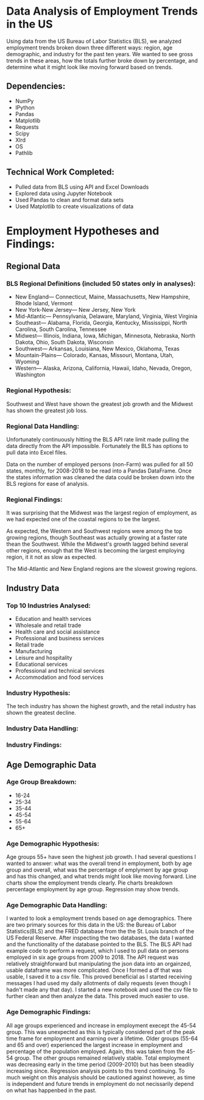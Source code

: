 # Data Analysis of Employment Trends in the US

Using data from the US Bureau of Labor Statistics (BLS), we analyzed employment trends broken down three different ways: region, age demographic, and industry for the past ten years. We wanted to see gross trends in these areas, how the totals further broke down by percentage, and determine what it might look like moving forward based on trends. 

## Dependencies: 
- NumPy
- IPython
- Pandas
- Matplotlib
- Requests
- Scipy
- Xlrd
- OS
- Pathlib

## Technical Work Completed:
- Pulled data from BLS using API and Excel Downloads
- Explored data using Jupyter Notebook
- Used Pandas to clean and format data sets
- Used Matplotlib to create visualizations of data

# Employment Hypotheses and Findings: 
## Regional Data
### BLS Regional Definitions (included 50 states only in analyses): 
- New England— Connecticut, Maine, Massachusetts, New Hampshire, Rhode Island, Vermont
- New York-New Jersey— New Jersey, New York
- Mid-Atlantic— Pennsylvania, Delaware, Maryland, Virginia, West Virginia
- Southeast— Alabama, Florida, Georgia, Kentucky, Mississippi, North Carolina, South Carolina, Tennessee
- Midwest— Illinois, Indiana, Iowa, Michigan, Minnesota, Nebraska, North Dakota, Ohio, South Dakota,  Wisconsin
- Southwest— Arkansas, Louisiana, New Mexico, Oklahoma, Texas
- Mountain-Plains— Colorado, Kansas, Missouri, Montana, Utah, Wyoming
- Western— Alaska, Arizona, California, Hawaii, Idaho, Nevada, Oregon, Washington

### Regional Hypothesis: 
Southwest and West have shown the greatest job growth and the Midwest has shown the greatest job loss.

### Regional Data Handling: 
Unfortunately continuously hitting the BLS API rate limit made pulling the data directly from the API impossible. Fortunately the BLS has options to pull data into Excel files. 

Data on the number of employed persons (non-Farm) was pulled for all 50 states, monthly, for 2008-2018 to be read into a Pandas DataFrame. Once the states information was cleaned the data could be broken down into the BLS regions for ease of analysis. 

### Regional Findings: 
It was surprising that the Midwest was the largest region of employment, as we had expected one of the coastal regions to be the largest. 

As expected, the Western and Southwest regions were among the top growing regions, though Southeast was actually growing at a faster rate thean the Southwest. While the Midwest's growth lagged behind several other regions, enough that the West is becoming the largest employing region, it it not as slow as expected. 

The Mid-Atlantic and New England regions are the slowest growing regions. 

## Industry Data
### Top 10 Industries Analysed: 
- Education and health services
- Wholesale and retail trade
- Health care and social assistance
- Professional and business services
- Retail trade
- Manufacturing
- Leisure and hospitality
- Educational services
- Professional and technical services
- Accommodation and food services

### Industry Hypothesis: 
The tech industry has shown the highest growth, and the retail industry has shown the greatest decline.

### Industry Data Handling: 

### Industry Findings: 

## Age Demographic Data
### Age Group Breakdown: 
- 16-24
- 25-34
- 35-44
- 45-54
- 55-64
- 65+

### Age Demographic Hypothesis: 
Age groups 55+ have seen the highest job growth.
I had several questions I wanted to answer: what was the overall trend in employment, both by age group and overall, what was the percentage of emplyment by age group and has this changed, and what trends might look like moving forward. Line charts show the employment trends clearly. Pie charts breakdown percentage employment by age group. Regression may show trends.

### Age Demographic Data Handling: 
I wanted to look a employment trends based on age demographics. There are two primary sources for this data in the US: the Bureau of Labor Statistics(BLS) and the FRED database from the the St. Louis branch of the US Federal Reserve. After inspecting the two databases, the data I wanted and the functionality of the database pointed to the BLS. The BLS API had example code to perform a request, which I used to pull data on persons employed in six age groups from 2009 to 2018. The API request was relatively straighforward but manipulating the json data into an orgainzed, usable dataframe was more complicated. Once I formed a df that was usable, I saved it to a csv file. This proved beneficial as I started receiving messages I had used my daily allotments of daily requests (even though I hadn't made any that day). I started a new notebook and used the csv file to further clean and then analyze the data. This proved much easier to use.

### Age Demographic Findings: 
All age groups experienced and increase in employment execept the 45-54 group. This was unexpected as this is typically considered part of the peak time frame for employment and earning over a lifetime. Older groups (55-64 and 65 and over) experienced the largest increase in employment and percentage of the population employed. Again, this was taken from the 45-54 group. The other groups remained relatively stable. Total employment was decreasing early in the time period (2009-2010) but has been steadily increasing since. Regression analysis points to ths trend continuing. To much weight on this analysis should be cautioned against however, as time is independent and future trends in employment do not necissarily depend on what has happenbed in the past.
